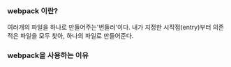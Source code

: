 ### webpack 이란?
여러개의 파일을 하나로 만들어주는'번들러'이다.
내가 지정한 시작점(entry)부터 의존적은 파일을 모두 찾아, 하나의 파일로 만들어준다.

### webpack을 사용하는 이유


### 

